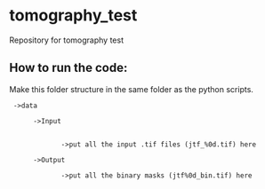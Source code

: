 # tomography_test
Repository for tomography test

How to run the code:
-------------------------------
Make this folder structure in the same folder as the python scripts.


     ->data

          ->Input


                 ->put all the input .tif files (jtf_%0d.tif) here

          ->Output

                 ->put all the binary masks (jtf%0d_bin.tif) here
 
